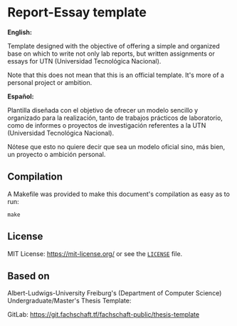 # Report-Essay template

**English:**

Template designed with the objective of offering a simple and organized base on which to write not only lab reports,
but written assignments or essays for UTN (Universidad Tecnológica Nacional).

Note that this does not mean that this is an official template. It's more of a personal project or ambition.

**Español:**

Plantilla diseñada con el objetivo de ofrecer un modelo sencillo y organizado para la realización, tanto de trabajos prácticos
de laboratorio, como de informes o proyectos de investigación referentes a la UTN (Universidad Tecnológica Nacional). 

Nótese que esto no quiere decir que sea un modelo oficial sino, más bien, un proyecto o ambición personal.

## Compilation

A Makefile was provided to make this document's compilation as easy as to run:

```
make
```

## License

MIT License: https://mit-license.org/ or see the 
[`LICENSE`](https://github.com/rnsavinelli/report-thesis-template/blob/master/LICENSE) file.

## Based on

Albert-Ludwigs-University Freiburg's (Department of Computer Science) Undergraduate/Master's Thesis Template:

GitLab: https://git.fachschaft.tf/fachschaft-public/thesis-template
